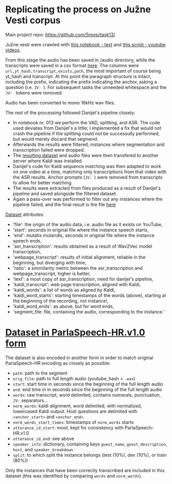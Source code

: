 # Replicating the process on Južne Vesti corpus

Main project repo: https://github.com/5roop/task13/

Južne vesti were crawled with [this notebook - text](https://github.com/5roop/task13/blob/main/006_crawler_preparations.ipynb) and [this script - youtube videos](https://github.com/5roop/task13/blob/main/006_downloading_audio_script.py).

From this stage the audio has been saved in /audio directory, while the transcripts were saved in a csv format [here](https://github.com/5roop/task13/blob/main/006_crawling_juznevesti.csv). The columns were `url,yt_hash,transcript,exists,path`, the most important of course being yt_hash and transcript.
At this point the paragraph structure is intact, including the prefix, indicating the prefix indicating the anchor, asking a question (i.e. `JV: `).  For subsequent tasks the unneeded whitespace and the `JV: ` tokens were removed.

Audio has been converted to mono 16kHz wav files.


The rest of the processing followed Danijel's pipeline closely:

- In notebook nr. 013 we perform the VAD, splitting, and ASR. The code used deviates from Danijel's a little; I implemented a fix that would not crash the pipeline if the splitting could not be successully performed, but would merely discard that segmend.
- Afterwards the results were filtered; instances where segmentation and transcription failed were dropped.
- The [resulting dataset](https://github.com/5roop/task13/blob/main/014_filtered_df.json) and audio files were then transfered to another server where Kaldi was installed.
- Danijel's code for Kaldi sequence matching was then adapted to work on one video at a time, matching only transcriptions from that video with the ASR results. Anchor prompts (`JV: `) were removed from transcripts to allow for better matching.
- The results were extracted from files produced as a result of Danijel's pipeline and saved alongside the filtered dataset.
- Again a pass-over was performed to filter out any instances where the pipeline failed, and the final result is the file [here](https://github.com/5roop/task13/blob/main/018_juzne_vesti.jsonl)

[Dataset](https://github.com/5roop/task13/blob/main/018_juzne_vesti.jsonl) attributes:
+ 'file': the origin of the audio data, i.e. audio file as it exists on YouTube, 
+ 'start': seconds in original file where the instance speech starts,
+ 'end': mutatis mutandis, seconds in original file where the instance speech ends, 
+ 'asr_transcription': results obtained as a result of Wav2Vec model transcription, 
+ 'webpage_transcript': results of initial alignment, reliable in the beginning, but diverging with time,
+ 'ratio': a simmilarity metric between the asr_transcription and webpage_transcript, higher is better, 
+ 'text': a moot copy of asr_transcription, need for danijel's pipeline, 
+ 'kaldi_transcript': web page transcription, aligned with Kaldi, 
+ 'kaldi_words': a list of words as aligned by Kaldi, 
+ 'kaldi_word_starts': starting timestamps of the words (above), starting at the beginning of the recording, not instance!,
+ 'kaldi_word_ends': as above, but for word ends,  
+ 'segment_file: file, containing the audio, corresponding to the instance.'

# [Dataset in ParlaSpeech-HR.v1.0 form](JuzneVesti-SR.v1.0.jsonl)

The dataset is also encoded in another form in order to match original ParlaSpeech-HR encoding as closely as possible:


* `path`: path to the segment
* `orig_file`: path to full length audio (youtube_hash + `.wav`)
* `start`: start time in seconds since the beginning of the full length audio
* `end`: end time in in seconds since the beginning of the full length audio
* `words`: raw transcript, word delimited, contains numerals, punctuation, `JV:` separators...
* `norm_words`: kaldi alignment, word delimited, with normalized, lowercased Kaldi output. Host questions are delimited with `<anchor_start>` and `<anchor_end>`.
* `norm_words_start_times`: timestamps of `norm_words` starts
* `utterance_id_start`: moot, kept for consistency with ParlaSpeech-HR.v1.0
* `utterance_id_end`: see above
* `speaker_info`: dictionary, containing keys `guest_name`, `guest_description`, `host`, and `speaker_breakdown`
* `split`: to which split the instance belongs (test (10%), dev (10%), or train (80%))

Only the instances that have been correctly transcribed are included in this dataset (this was identified by comparing `words` and `norm_words`).